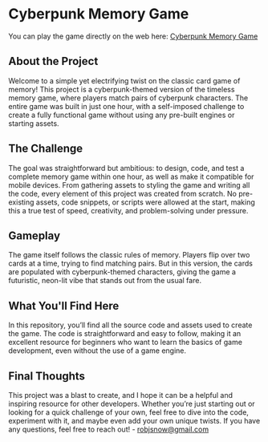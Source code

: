 # Cyberpunk Memory Game

You can play the game directly on the web here: [Cyberpunk Memory Game](https://robjsnow.github.io/game-in-one-hour/)

## About the Project

Welcome to a simple yet electrifying twist on the classic card game of memory! This project is a cyberpunk-themed version of the timeless memory game, where players match pairs of cyberpunk characters. The entire game was built in just one hour, with a self-imposed challenge to create a fully functional game without using any pre-built engines or starting assets.

## The Challenge

The goal was straightforward but ambitious: to design, code, and test a complete memory game within one hour, as well as make it compatible for mobile devices. From gathering assets to styling the game and writing all the code, every element of this project was created from scratch. No pre-existing assets, code snippets, or scripts were allowed at the start, making this a true test of speed, creativity, and problem-solving under pressure.

## Gameplay

The game itself follows the classic rules of memory. Players flip over two cards at a time, trying to find matching pairs. But in this version, the cards are populated with cyberpunk-themed characters, giving the game a futuristic, neon-lit vibe that stands out from the usual fare.

## What You'll Find Here

In this repository, you’ll find all the source code and assets used to create the game. The code is straightforward and easy to follow, making it an excellent resource for beginners who want to learn the basics of game development, even without the use of a game engine.

## Final Thoughts

This project was a blast to create, and I hope it can be a helpful and inspiring resource for other developers. Whether you’re just starting out or looking for a quick challenge of your own, feel free to dive into the code, experiment with it, and maybe even add your own unique twists.  If you have any questions, feel free to reach out! - robjsnow@gmail.com
